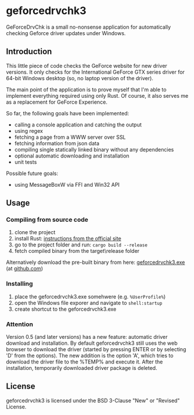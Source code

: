 # geforcedrvchk3

GeForceDrvChk is a small no-nonsense application for automatically checking Geforce driver updates under Windows.

## Introduction

This little piece of code checks the GeForce website for new driver versions. It only checks for the International GeForce GTX series driver for 64-bit Windows desktop (so, no laptop version of the driver).

The main point of the application is to prove myself that I'm able to implement everything required using only Rust. Of course, it also serves me as a replacement for GeForce Experience.

So far, the following goals have been implemented:

- calling a console application and catching the output
- using regex
- fetching a page from a WWW server over SSL
- fetching information from json data
- compiling single statically linked binary without any dependencies
- optional automatic downloading and installation
- unit tests

Possible future goals:

- using MessageBoxW via FFI and Win32 API

## Usage

### Compiling from source code

1. clone the project
1. install Rust: [instructions from the official site](https://www.rust-lang.org/learn/get-started)
1. go to the project folder and run: `cargo build --release`
1. fetch compiled binary from the target\release folder

Alternatively download the pre-built binary from here: [geforcedrvchk3.exe](https://github.com/mjkarki/geforcedrvchk3/releases/download/v0.5.0/geforcedrvchk3.exe) (at [github.com](https://github.com/mjkarki/geforcedrvchk3/releases))

### Installing

1. place the geforcedrvchk3.exe somehwere (e.g. `%UserProfile%`)
1. open the Windows file exporer and navigate to `shell:startup`
1. create shortcut to the geforcedrvchk3.exe

### Attention

Version 0.5 (and later versions) has a new feature: automatic driver download and installation. By default geforcedrvchk3 still uses the web browser to download the driver (started by pressing ENTER or by selecting 'D' from the options). The new addition is the option 'A', which tries to download the driver file to the %TEMP% and execute it. After the installation, temporarily downloaded driver package is deleted.

## License

geforcedrvchk3 is licensed under the BSD 3-Clause "New" or "Revised" License.
